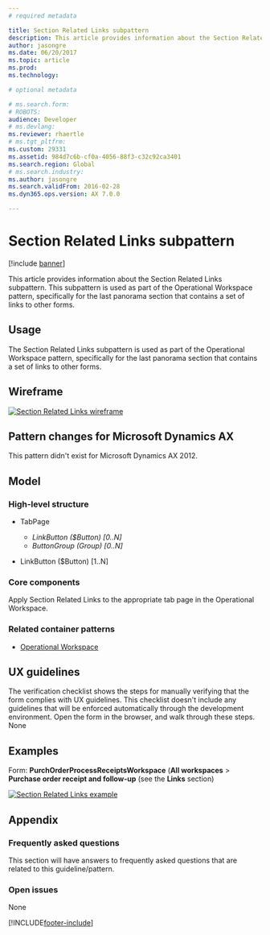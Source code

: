 ```yaml
---
# required metadata

title: Section Related Links subpattern
description: This article provides information about the Section Related Links subpattern.
author: jasongre
ms.date: 06/20/2017
ms.topic: article
ms.prod: 
ms.technology: 

# optional metadata

# ms.search.form: 
# ROBOTS: 
audience: Developer
# ms.devlang: 
ms.reviewer: rhaertle
# ms.tgt_pltfrm: 
ms.custom: 29331
ms.assetid: 984d7c6b-cf0a-4056-88f3-c32c92ca3401
ms.search.region: Global
# ms.search.industry: 
ms.author: jasongre
ms.search.validFrom: 2016-02-28
ms.dyn365.ops.version: AX 7.0.0

---
```


# Section Related Links subpattern

[!include [banner](../includes/banner.md)]

This article provides information about the Section Related Links subpattern. This subpattern is used as part of the Operational Workspace pattern, specifically for the last panorama section that contains a set of links to other forms.

Usage
-----

The Section Related Links subpattern is used as part of the Operational Workspace pattern, specifically for the last panorama section that contains a set of links to other forms.

## Wireframe
[![Section Related Links wireframe](./media/sectionrelatedlinkswireframe.png)](./media/sectionrelatedlinkswireframe.png)

## Pattern changes for Microsoft Dynamics AX
This pattern didn't exist for Microsoft Dynamics AX 2012.

## Model
### High-level structure

- TabPage

    - *LinkButton ($Button) \[0..N\]*
    - *ButtonGroup (Group) \[0..N\]*

- LinkButton ($Button) \[1..N\]

### Core components

Apply Section Related Links to the appropriate tab page in the Operational Workspace.

### Related container patterns

-   [Operational Workspace](workspace-form-pattern.md)

## UX guidelines
The verification checklist shows the steps for manually verifying that the form complies with UX guidelines. This checklist doesn't include any guidelines that will be enforced automatically through the development environment. Open the form in the browser, and walk through these steps. None

## Examples
Form: **PurchOrderProcessReceiptsWorkspace** (**All workspaces** &gt; **Purchase order receipt and follow-up** (see the **Links** section) 

[![Section Related Links example](./media/sectionrelatedlinksexample.png)](./media/sectionrelatedlinksexample.png)

## Appendix
### Frequently asked questions

This section will have answers to frequently asked questions that are related to this guideline/pattern.

### Open issues

None


[!INCLUDE[footer-include](../../../includes/footer-banner.md)]